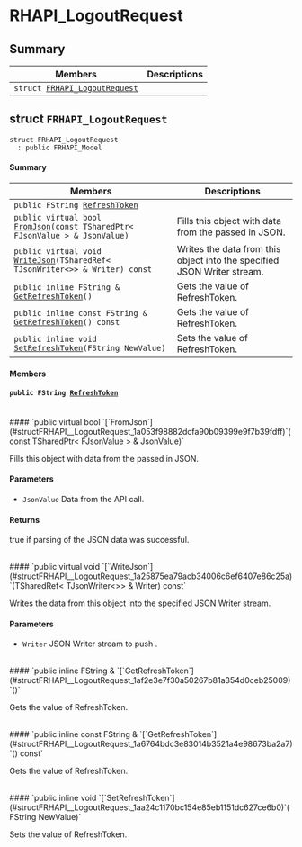 # RHAPI_LogoutRequest <a id="group__RHAPI__LogoutRequest"></a>

## Summary

 Members                        | Descriptions                                
--------------------------------|---------------------------------------------
`struct `[`FRHAPI_LogoutRequest`](#structFRHAPI__LogoutRequest) | 

## struct `FRHAPI_LogoutRequest` <a id="structFRHAPI__LogoutRequest"></a>

```
struct FRHAPI_LogoutRequest
  : public FRHAPI_Model
```

#### Summary

 Members                        | Descriptions                                
--------------------------------|---------------------------------------------
`public FString `[`RefreshToken`](#structFRHAPI__LogoutRequest_1abc7366e4cbef7e9714bad37ee03609ff) | 
`public virtual bool `[`FromJson`](#structFRHAPI__LogoutRequest_1a053f98882dcfa90b09399e9f7b39fdff)`(const TSharedPtr< FJsonValue > & JsonValue)` | Fills this object with data from the passed in JSON.
`public virtual void `[`WriteJson`](#structFRHAPI__LogoutRequest_1a25875ea79acb34006c6ef6407e86c25a)`(TSharedRef< TJsonWriter<>> & Writer) const` | Writes the data from this object into the specified JSON Writer stream.
`public inline FString & `[`GetRefreshToken`](#structFRHAPI__LogoutRequest_1af2e3e7f30a50267b81a354d0ceb25009)`()` | Gets the value of RefreshToken.
`public inline const FString & `[`GetRefreshToken`](#structFRHAPI__LogoutRequest_1a6764bdc3e83014b3521a4e98673ba2a7)`() const` | Gets the value of RefreshToken.
`public inline void `[`SetRefreshToken`](#structFRHAPI__LogoutRequest_1aa24c1170bc154e85eb1151dc627ce6b0)`(FString NewValue)` | Sets the value of RefreshToken.

#### Members

#### `public FString `[`RefreshToken`](#structFRHAPI__LogoutRequest_1abc7366e4cbef7e9714bad37ee03609ff) <a id="structFRHAPI__LogoutRequest_1abc7366e4cbef7e9714bad37ee03609ff"></a>

<br>
#### `public virtual bool `[`FromJson`](#structFRHAPI__LogoutRequest_1a053f98882dcfa90b09399e9f7b39fdff)`(const TSharedPtr< FJsonValue > & JsonValue)` <a id="structFRHAPI__LogoutRequest_1a053f98882dcfa90b09399e9f7b39fdff"></a>

Fills this object with data from the passed in JSON.

#### Parameters
* `JsonValue` Data from the API call.

#### Returns
true if parsing of the JSON data was successful.

<br>
#### `public virtual void `[`WriteJson`](#structFRHAPI__LogoutRequest_1a25875ea79acb34006c6ef6407e86c25a)`(TSharedRef< TJsonWriter<>> & Writer) const` <a id="structFRHAPI__LogoutRequest_1a25875ea79acb34006c6ef6407e86c25a"></a>

Writes the data from this object into the specified JSON Writer stream.

#### Parameters
* `Writer` JSON Writer stream to push .

<br>
#### `public inline FString & `[`GetRefreshToken`](#structFRHAPI__LogoutRequest_1af2e3e7f30a50267b81a354d0ceb25009)`()` <a id="structFRHAPI__LogoutRequest_1af2e3e7f30a50267b81a354d0ceb25009"></a>

Gets the value of RefreshToken.

<br>
#### `public inline const FString & `[`GetRefreshToken`](#structFRHAPI__LogoutRequest_1a6764bdc3e83014b3521a4e98673ba2a7)`() const` <a id="structFRHAPI__LogoutRequest_1a6764bdc3e83014b3521a4e98673ba2a7"></a>

Gets the value of RefreshToken.

<br>
#### `public inline void `[`SetRefreshToken`](#structFRHAPI__LogoutRequest_1aa24c1170bc154e85eb1151dc627ce6b0)`(FString NewValue)` <a id="structFRHAPI__LogoutRequest_1aa24c1170bc154e85eb1151dc627ce6b0"></a>

Sets the value of RefreshToken.

<br>
